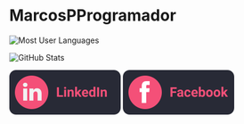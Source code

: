 # MarcosPProgramador

![Most User Languages](https://github-readme-stats.vercel.app/api/top-langs/?username=MarcosPProgramador&theme=dracula)

![GitHub Stats](https://github-readme-stats.vercel.app/api?username=MarcosPProgramador&show_icons=true&theme=dracula)

[![LinkedIn](./.github/linkedin.svg)](https://www.linkedin.com/in/marcos-proença-5820101b1/)
[![Facebook](./.github/facebook.svg)](https://www.facebook.com/marcos.proenca.186/)
